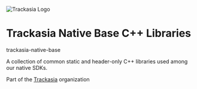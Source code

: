 ![Trackasia Logo](https://track-asia.com/img/trackasia-logo-big.svg)

# Trackasia Native Base C++ Libraries

trackasia-native-base

A collection of common static and header-only C++ libraries used among our native SDKs.

Part of the [Trackasia](https://track-asia.com) organization
